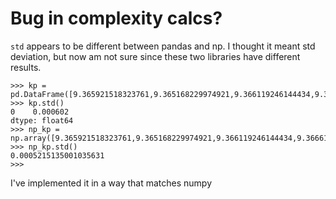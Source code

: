 # Bug in complexity calcs?

`std` appears to be different between pandas and np. I thought it meant std deviation, but now am not sure since these two libraries have different results.

```
>>> kp = pd.DataFrame([9.365921518323761,9.365168229974921,9.366119246144434,9.366618939884766])
>>> kp.std()
0    0.000602
dtype: float64
>>> np_kp = np.array([9.365921518323761,9.365168229974921,9.366119246144434,9.366618939884766])
>>> np_kp.std()
0.0005215135001035631
>>> 
```
I've implemented it in a way that matches numpy
